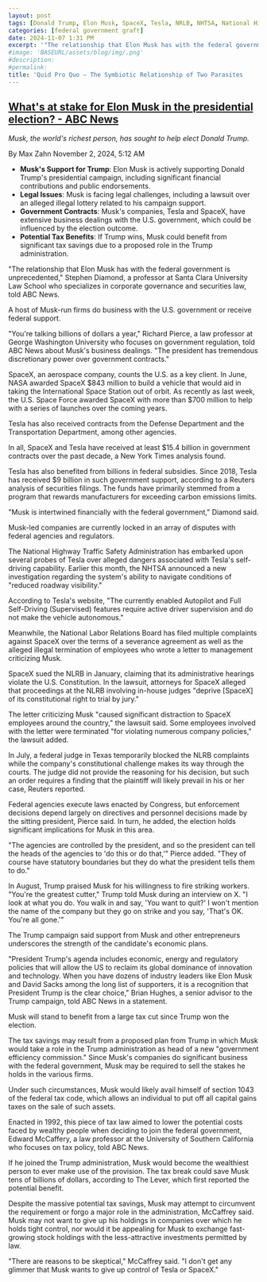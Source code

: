 ```yaml
---
layout: post
tags: [Donald Trump, Elon Musk, SpaceX, Tesla, NRLB, NHTSA, National Highway Traffic Safety Administration, National Labor Relations Board]
categories: [federal government graft]
date: 2024-11-07 1:31 PM
excerpt: '"The relationship that Elon Musk has with the federal government is unprecedented." – Stephen Diamond, a professor at Santa Clara University Law School'
#image: 'BASEURL/assets/blog/img/.png'
#description:
#permalink:
title: 'Quid Pro Quo – The Symbiotic Relationship of Two Parasites 
---
```



## [What's at stake for Elon Musk in the presidential election? - ABC News](https://abcnews.go.com/Business/stake-elon-musk-presidential-election/story?id=115143069)

*Musk, the world's richest person, has sought to help elect Donald Trump.*

By Max Zahn
November 2, 2024, 5:12 AM


- **Musk's Support for Trump**: Elon Musk is actively supporting Donald Trump's presidential campaign, including significant financial contributions and public endorsements.
- **Legal Issues**: Musk is facing legal challenges, including a lawsuit over an alleged illegal lottery related to his campaign support.
- **Government Contracts**: Musk's companies, Tesla and SpaceX, have extensive business dealings with the U.S. government, which could be influenced by the election outcome.
- **Potential Tax Benefits**: If Trump wins, Musk could benefit from significant tax savings due to a proposed role in the Trump administration.

"The relationship that Elon Musk has with the federal government is unprecedented," Stephen Diamond, a professor at Santa Clara University Law School who specializes in corporate governance and securities law, told ABC News.

A host of Musk-run firms do business with the U.S. government or receive federal support.

"You're talking billions of dollars a year," Richard Pierce, a law professor at George Washington University who focuses on government regulation, told ABC News about Musk's business dealings. "The president has tremendous discretionary power over government contracts."

SpaceX, an aerospace company, counts the U.S. as a key client. In June, NASA awarded SpaceX \$843 million to build a vehicle that would aid in taking the International Space Station out of orbit. As recently as last week, the U.S. Space Force awarded SpaceX with more than \$700 million to help with a series of launches over the coming years.

Tesla has also received contracts from the Defense Department and the Transportation Department, among other agencies.

In all, SpaceX and Tesla have received at least $15.4 billion in government contracts over the past decade, a New York Times analysis found.

Tesla has also benefited from billions in federal subsidies. Since 2018, Tesla has received \$9 billion in such government support, according to a Reuters analysis of securities filings. The funds have primarily stemmed from a program that rewards manufacturers for exceeding carbon emissions limits.

"Musk is intertwined financially with the federal government," Diamond said.

Musk-led companies are currently locked in an array of disputes with federal agencies and regulators.

The National Highway Traffic Safety Administration has embarked upon several probes of Tesla over alleged dangers associated with Tesla's self-driving capability. Earlier this month, the NHTSA announced a new investigation regarding the system's ability to navigate conditions of "reduced roadway visibility."

According to Tesla's website, "The currently enabled Autopilot and Full Self-Driving (Supervised) features require active driver supervision and do not make the vehicle autonomous."

Meanwhile, the National Labor Relations Board has filed multiple complaints against SpaceX over the terms of a severance agreement as well as the alleged illegal termination of employees who wrote a letter to management criticizing Musk.

SpaceX sued the NLRB in January, claiming that its administrative hearings violate the U.S. Constitution. In the lawsuit, attorneys for SpaceX alleged that proceedings at the NLRB involving in-house judges "deprive [SpaceX] of its constitutional right to trial by jury."

The letter criticizing Musk "caused significant distraction to SpaceX employees around the country," the lawsuit said. Some employees involved with the letter were terminated "for violating numerous company policies," the lawsuit added.

In July, a federal judge in Texas temporarily blocked the NLRB complaints while the company's constitutional challenge makes its way through the courts. The judge did not provide the reasoning for his decision, but such an order requires a finding that the plaintiff will likely prevail in his or her case, Reuters reported.

Federal agencies execute laws enacted by Congress, but enforcement decisions depend largely on directives and personnel decisions made by the sitting president, Pierce said. In turn, he added, the election holds significant implications for Musk in this area.

"The agencies are controlled by the president, and so the president can tell the heads of the agencies to 'do this or do that,'" Pierce added. "They of course have statutory boundaries but they do what the president tells them to do."

In August, Trump praised Musk for his willingness to fire striking workers. "You're the greatest cutter," Trump told Musk during an interview on X. "I look at what you do. You walk in and say, 'You want to quit?' I won't mention the name of the company but they go on strike and you say, 'That's OK. You're all gone.'"

The Trump campaign said support from Musk and other entrepreneurs underscores the strength of the candidate's economic plans.

"President Trump's agenda includes economic, energy and regulatory policies that will allow the US to reclaim its global dominance of innovation and technology. When you have dozens of industry leaders like Elon Musk and David Sacks among the long list of supporters, it is a recognition that President Trump is the clear choice," Brian Hughes, a senior advisor to the Trump campaign, told ABC News in a statement.

Musk will stand to benefit from a large tax cut since Trump won the election.

The tax savings may result from a proposed plan from Trump in which Musk would take a role in the Trump administration as head of a new "government efficiency commission." Since Musk's companies do significant business with the federal government, Musk may be required to sell the stakes he holds in the various firms.

Under such circumstances, Musk would likely avail himself of section 1043 of the federal tax code, which allows an individual to put off all capital gains taxes on the sale of such assets.

Enacted in 1992, this piece of tax law aimed to lower the potential costs faced by wealthy people when deciding to join the federal government, Edward McCaffery, a law professor at the University of Southern California who focuses on tax policy, told ABC News.

If he joined the Trump administration, Musk would become the wealthiest person to ever make use of the provision. The tax break could save Musk tens of billions of dollars, according to The Lever, which first reported the potential benefit.

Despite the massive potential tax savings, Musk may attempt to circumvent the requirement or forgo a major role in the administration, McCaffrey said. Musk may not want to give up his holdings in companies over which he holds tight control, nor would it be appealing for Musk to exchange fast-growing stock holdings with the less-attractive investments permitted by law.

"There are reasons to be skeptical," McCaffrey said. "I don't get any glimmer that Musk wants to give up control of Tesla or SpaceX."